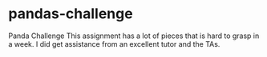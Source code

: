 # pandas-challenge
Panda Challenge 
This assignment has a lot of pieces that is hard to grasp in a week.  I did get assistance from an excellent tutor and the TAs.  
